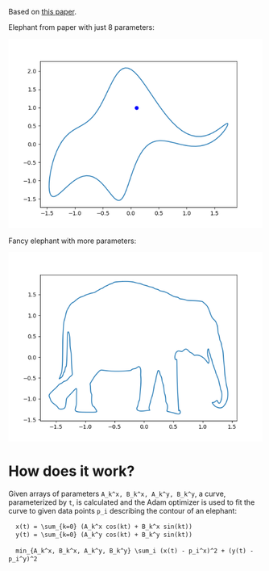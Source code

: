 Based on [this paper](https://fermatslibrary.com/s/drawing-an-elephant-with-four-complex-parameters).

Elephant from paper with just 8 parameters:

![Image of elephant plot](https://raw.githubusercontent.com/983/Elephant/master/elephant_plot.png)

Fancy elephant with more parameters:

![Image of fancy elephant plot](https://raw.githubusercontent.com/983/Elephant/master/fancy_elephant_plot.png)

# How does it work?

Given arrays of parameters `A_k^x, B_k^x, A_k^y, B_k^y`, a curve, parameterized by `t`, is calculated and the Adam optimizer is used to fit the curve to given data points `p_i` describing the contour of an elephant:

```
  x(t) = \sum_{k=0} (A_k^x cos(kt) + B_k^x sin(kt))
  y(t) = \sum_{k=0} (A_k^y cos(kt) + B_k^y sin(kt))
  
  min_{A_k^x, B_k^x, A_k^y, B_k^y} \sum_i (x(t) - p_i^x)^2 + (y(t) - p_i^y)^2
```
